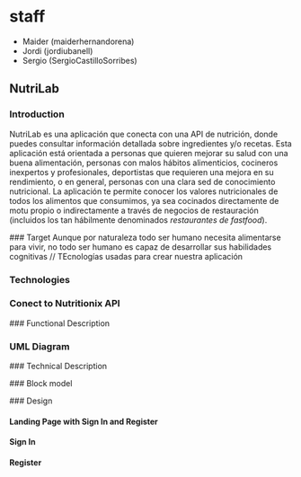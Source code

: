 # staff

- Maider (maiderhernandorena)
- Jordi (jordiubanell)
- Sergio (SergioCastilloSorribes)

## NutriLab

### Introduction

NutriLab es una aplicación que conecta con una API de nutrición, donde puedes consultar información detallada sobre ingredientes y/o recetas. Esta aplicación está orientada a personas que quieren mejorar su salud con una buena alimentación, personas con malos hábitos alimenticios, cocineros inexpertos y profesionales, deportistas que requieren una mejora en su rendimiento, o en general, personas con una clara sed de conocimiento nutricional. 
La aplicación te permite conocer los valores nutricionales de todos los alimentos que consumimos, ya sea cocinados directamente de motu propio o indirectamente a través de negocios de restauración (incluidos los tan hábilmente denominados *restaurantes de fastfood*).

### Target
Aunque por naturaleza todo ser humano necesita alimentarse para vivir, no todo ser humano es capaz de desarrollar sus habilidades cognitivas 
// TEcnologías usadas para crear nuestra aplicación
### Technologies 

### Conect to Nutritionix API



### Functional Description

### UML Diagram

### Technical Description

### Block model

### Design

#### Landing Page with Sign In and Register

#### Sign In 

#### Register
